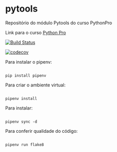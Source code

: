 # pytools
Repositório do módulo Pytools do curso PythonPro

Link para o curso [Python Pro](https://www.python.pro.br/)

[![Build Status](https://travis-ci.org/lumarodrigues/python-tools.svg?branch=master)](https://travis-ci.org/lumarodrigues/python-tools)


[![codecov](https://codecov.io/gh/lumarodrigues/pytools/branch/master/graph/badge.svg)](https://codecov.io/gh/lumarodrigues/pytools)


Para instalar o pipenv:

 ```

pip install pipenv

 ```

Para criar o ambiente virtual:

 ```

pipenv install

 ```

Para instalar:

```

pipenv sync -d

```

Para conferir qualidade do código:

```

pipenv run flake8

```
